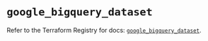 # `google_bigquery_dataset`

Refer to the Terraform Registry for docs: [`google_bigquery_dataset`](https://registry.terraform.io/providers/hashicorp/google-beta/6.25.0/docs/resources/google_bigquery_dataset).
